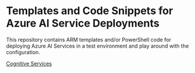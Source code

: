 # Templates and Code Snippets for Azure AI Service Deployments

This repository contains ARM templates and/or PowerShell code for deploying Azure AI Services in a test environment and play around with the configuration.

[Cognitive Services](cognitive-services/README.md)
